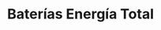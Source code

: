 ---
title: "Baterías Energía Total"
url: /calle-blancos/baterias-energia-total/
shop: piezas de automóviles
---